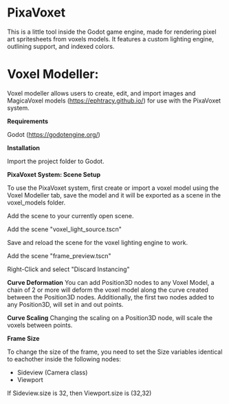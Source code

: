 # PixaVoxet

​This is a little tool inside the Godot game engine, made for rendering pixel art spritesheets from voxels models.  It features a custom lighting engine, outlining support, and indexed colors.  

# Voxel Modeller:
Voxel modeller allows users to create, edit, and import images and MagicaVoxel models (https://ephtracy.github.io/) for use with the PixaVoxet system.

**Requirements**

Godot (https://godotengine.org/)

**Installation**

Import the project folder to Godot.

**PixaVoxet System:  Scene Setup**

To use the PixaVoxet system, first create or import a voxel model using the Voxel Modeller tab, save the model and it will be exported as a scene in the voxel_models folder.

Add the scene to your currently open scene.

Add the scene "voxel_light_source.tscn"

Save and reload the scene for the voxel lighting engine to work.

Add the scene "frame_preview.tscn"

Right-Click and select "Discard Instancing"

**Curve Deformation**
You can add Position3D nodes to any Voxel Model, a chain of 2 or more will deform the voxel model along the curve created between the Position3D nodes.  Additionally, the first two nodes added to any Position3D, will set in and out points.

**Curve Scaling**
Changing the scaling on a Position3D node, will scale the voxels between points.


**Frame Size**

To change the size of the frame, you need to set the Size variables identical to eachother inside the following nodes:

- Sideview (Camera class)
- Viewport

If Sideview.size is 32, then Viewport.size is (32,32)
